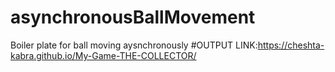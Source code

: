 # asynchronousBallMovement
Boiler plate for ball moving aysnchronously
#OUTPUT LINK:https://cheshta-kabra.github.io/My-Game-THE-COLLECTOR/
